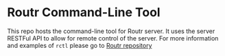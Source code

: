 # Routr Command-Line Tool

This repo hosts the command-line tool for Routr server. It uses the server RESTFul API to allow for remote control of the server. For more information and examples of `rctl` please go to [Routr repository](https://github.com/fonoster/routr)
